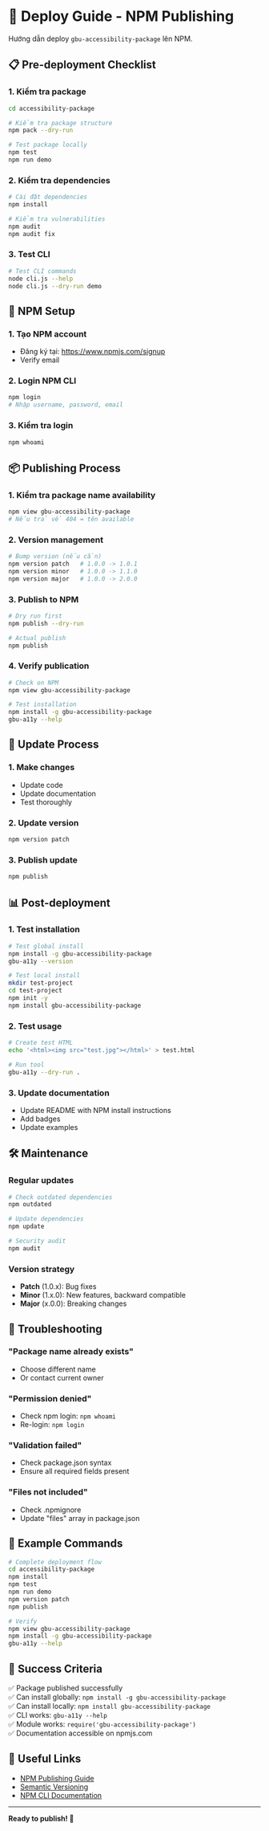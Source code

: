 # 🚀 Deploy Guide - NPM Publishing

Hướng dẫn deploy `gbu-accessibility-package` lên NPM.

## 📋 Pre-deployment Checklist

### 1. Kiểm tra package
```bash
cd accessibility-package

# Kiểm tra package structure
npm pack --dry-run

# Test package locally
npm test
npm run demo
```

### 2. Kiểm tra dependencies
```bash
# Cài đặt dependencies
npm install

# Kiểm tra vulnerabilities
npm audit
npm audit fix
```

### 3. Test CLI
```bash
# Test CLI commands
node cli.js --help
node cli.js --dry-run demo
```

## 🔐 NPM Setup

### 1. Tạo NPM account
- Đăng ký tại: https://www.npmjs.com/signup
- Verify email

### 2. Login NPM CLI
```bash
npm login
# Nhập username, password, email
```

### 3. Kiểm tra login
```bash
npm whoami
```

## 📦 Publishing Process

### 1. Kiểm tra package name availability
```bash
npm view gbu-accessibility-package
# Nếu trả về 404 = tên available
```

### 2. Version management
```bash
# Bump version (nếu cần)
npm version patch   # 1.0.0 -> 1.0.1
npm version minor   # 1.0.0 -> 1.1.0  
npm version major   # 1.0.0 -> 2.0.0
```

### 3. Publish to NPM
```bash
# Dry run first
npm publish --dry-run

# Actual publish
npm publish
```

### 4. Verify publication
```bash
# Check on NPM
npm view gbu-accessibility-package

# Test installation
npm install -g gbu-accessibility-package
gbu-a11y --help
```

## 🔄 Update Process

### 1. Make changes
- Update code
- Update documentation
- Test thoroughly

### 2. Update version
```bash
npm version patch
```

### 3. Publish update
```bash
npm publish
```

## 📊 Post-deployment

### 1. Test installation
```bash
# Test global install
npm install -g gbu-accessibility-package
gbu-a11y --version

# Test local install
mkdir test-project
cd test-project
npm init -y
npm install gbu-accessibility-package
```

### 2. Test usage
```bash
# Create test HTML
echo '<html><img src="test.jpg"></html>' > test.html

# Run tool
gbu-a11y --dry-run .
```

### 3. Update documentation
- Update README with NPM install instructions
- Add badges
- Update examples

## 🛠️ Maintenance

### Regular updates
```bash
# Check outdated dependencies
npm outdated

# Update dependencies
npm update

# Security audit
npm audit
```

### Version strategy
- **Patch** (1.0.x): Bug fixes
- **Minor** (1.x.0): New features, backward compatible
- **Major** (x.0.0): Breaking changes

## 🚨 Troubleshooting

### "Package name already exists"
- Choose different name
- Or contact current owner

### "Permission denied"
- Check npm login: `npm whoami`
- Re-login: `npm login`

### "Validation failed"
- Check package.json syntax
- Ensure all required fields present

### "Files not included"
- Check .npmignore
- Update "files" array in package.json

## 📝 Example Commands

```bash
# Complete deployment flow
cd accessibility-package
npm install
npm test
npm run demo
npm version patch
npm publish

# Verify
npm view gbu-accessibility-package
npm install -g gbu-accessibility-package
gbu-a11y --help
```

## 🎯 Success Criteria

✅ Package published successfully  
✅ Can install globally: `npm install -g gbu-accessibility-package`  
✅ Can install locally: `npm install gbu-accessibility-package`  
✅ CLI works: `gbu-a11y --help`  
✅ Module works: `require('gbu-accessibility-package')`  
✅ Documentation accessible on npmjs.com  

## 🔗 Useful Links

- [NPM Publishing Guide](https://docs.npmjs.com/packages-and-modules/contributing-packages-to-the-registry)
- [Semantic Versioning](https://semver.org/)
- [NPM CLI Documentation](https://docs.npmjs.com/cli/v8)

---

**Ready to publish! 🚀**